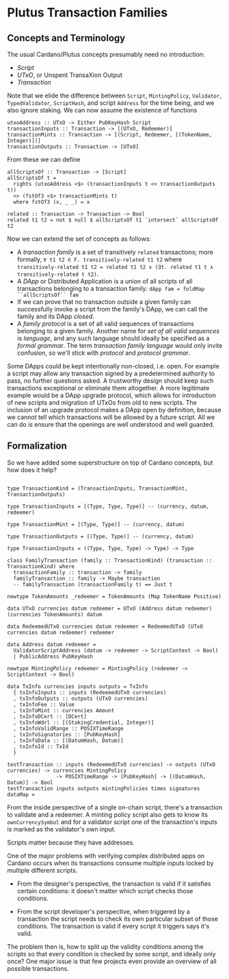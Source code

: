 # Plutus Transaction Families

## Concepts and Terminology

The usual Cardano/Plutus concepts presumably need no introduction:
  * *Script*
  * *UTxO*, or Unspent TransaXion Output
  * *Transaction*

Note that we elide the difference between `Script`, `MintingPolicy`,
`Validator`, `TypedValidator`, `ScriptHash`, and script `Address` for the time
being, and we also ignore staking. We can now assume the existence of functions

~~~ {.haskell}
utxoAddress :: UTxO -> Either PubKeyHash Script
transactionInputs :: Transaction -> [(UTxO, Redeemer)]
transactionMints :: Transaction -> [(Script, Redeemer, [(TokenName, Integer)])]
transactionOutputs :: Transaction -> [UTxO]
~~~

From these we can define

~~~ {.haskell}
allScriptsOf :: Transaction -> [Script]
allScriptsOf t =
  rights (utxoAddress <$> (transactionInputs t <> transactionOutputs t))
  <> (fstOf3 <$> transactionMints t)
  where fstOf3 (x, _ _) = x
  
related :: Transaction -> Transaction -> Bool
related t1 t2 = not $ null $ allScriptsOf t1 `intersect` allScriptsOf t2
~~~

Now we can extend the set of concepts as follows:

* A *transaction family* is a set of transitively `related` transactions;
  more formally, `∀ t1 t2 ∈ F. transitively-related t1 t2` where
  `transitively-related t1 t2 = related t1 t2 ∨ (∃t. related t1 t ∧
  transitively-related t t2)`.
* A *DApp* or Distributed Application is a union of all scripts of all
  transactions belonging to a transaction family: `dApp fam = foldMap
  ``allScriptsOf`` fam`
* If we can prove that no transaction outside a given family can
  successfully invoke a script from the family's DApp, we can call the
  family and its DApp *closed*.
* A *family protocol* is a set of all valid sequences of transactions
  belonging to a given family. Another name for *set of all valid sequences*
  is *language*, and any such language should ideally be specified as a
  *formal grammar*. The term *transaction family language* would only invite
  confusion, so we'll stick with *protocol* and *protocol grammar*.

Some DApps could be kept intentionally non-closed, i.e. open. For example a
script may allow any transaction signed by a predetermined authority to pass,
no further questions asked. A trustworthy design should keep such transactions
exceptional or eliminate them altogether. A more legitimate example would be a
DApp upgrade protocol, which allows for introduction of new scripts and
migration of UTxOs from old to new scripts. The inclusion of an upgrade
protocol makes a DApp open by definition, because we cannot tell which
transactions will be allowed by a future script. All we can do is ensure that
the openings are well understood and well guarded.

## Formalization

So we have added some superstructure on top of Cardano concepts, but how does
it help?

~~~ {.haskell}

type TransactionKind = (TransactionInputs, TransactionMint, TransactionOutputs)

type TransactionInputs = [(Type, Type, Type)] -- (currency, datum, redeemer)

type TransactionMint = [(Type, Type)] -- (currency, datum)

type TransactionOutputs = [(Type, Type)] -- (currency, datum)

type TransactionInputs = ((Type, Type, Type) -> Type) -> Type

class FamilyTransaction (family :: TransactionKind) (transaction :: TransactionKind) where
  transactionFamily :: transaction -> family
  familyTransaction :: family -> Maybe transaction
  -- familyTransaction (transactionFamily t) == Just t

newtype TokenAmounts _redeemer = TokenAmounts (Map TokenName Positive)

data UTxO currencies datum redeemer = UTxO (Address datum redeemer) (currencies TokenAmounts) datum

data RedeemedUTxO currencies datum redeemer = RedeemedUTxO (UTxO currencies datum redeemer) redeemer

data Address datum redeemer =
  ValidatorScriptAddress (datum -> redeemer -> ScriptContext -> Bool)
  | PublicAddress PubKeyHash

newtype MintingPolicy redeemer = MintingPolicy (redeemer -> ScriptContext -> Bool)

data TxInfo currencies inputs outputs = TxInfo
  { txInfoInputs :: inputs (RedeemedUTxO currencies)
  , txInfoOutputs :: outputs (UTxO currencies)
  , txInfoFee :: Value
  , txInfoMint :: currencies Amount
  , txInfoDCert :: [DCert]
  , txInfoWdrl :: [(StakingCredential, Integer)]
  , txInfoValidRange :: POSIXTimeRange
  , txInfoSignatories :: [PubKeyHash]
  , txInfoData :: [(DatumHash, Datum)] 
  , txInfoId :: TxId
  }

testTransaction :: inputs (RedeemedUTxO currencies) -> outputs (UTxO currencies) -> currencies MintingPolicy
                -> POSIXTimeRange -> [PubKeyHash] -> [(DatumHash, Datum)] -> Bool
testTransaction inputs outputs mintingPolicies times signatures dataMap =
~~~

From the inside perspective of a single on-chain script, there's a transaction
to validate and a redeemer. A minting policy script also gets to know its
`ownCurrencySymbol` and for a validator script one of the transaction's inputs
is marked as the validator's own input.

Scripts matter because they have addresses.

One of the major problems with verifying complex distributed apps on Cardano
occurs when its transactions consume multiple inputs locked by multiple
different scripts.

* From the designer's perspective, the transaction is valid if it satisfies
  certain conditions: it doesn't matter which script checks those conditions.

* From the script developer's perspective, when triggered by a transaction the
  script needs to check its own particular subset of those conditions. The
  transaction is valid if every script it triggers says it's valid.

The problem then is, how to split up the validity conditions among the scripts
so that every condition is checked by some script, and ideally only once? One
major issue is that few projects even provide an overview of all possible
transactions.


